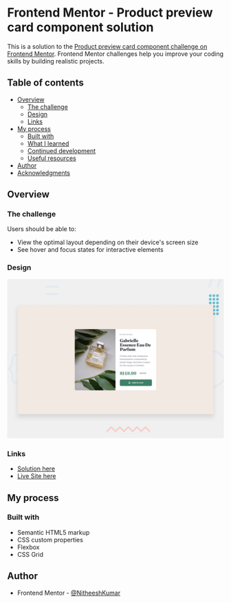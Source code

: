 # Frontend Mentor - Product preview card component solution

This is a solution to the [Product preview card component challenge on Frontend Mentor](https://www.frontendmentor.io/challenges/product-preview-card-component-GO7UmttRfa). Frontend Mentor challenges help you improve your coding skills by building realistic projects. 

## Table of contents

- [Overview](#overview)
  - [The challenge](#the-challenge)
  - [Design](#design)
  - [Links](#links)
- [My process](#my-process)
  - [Built with](#built-with)
  - [What I learned](#what-i-learned)
  - [Continued development](#continued-development)
  - [Useful resources](#useful-resources)
- [Author](#author)
- [Acknowledgments](#acknowledgments)

## Overview

### The challenge

Users should be able to:

- View the optimal layout depending on their device's screen size
- See hover and focus states for interactive elements

### Design

![](design/desktop-preview.jpg)


### Links

- [Solution here](https://your-solution-url.com)
- [Live Site here](https://nitheeshkumar-c.github.io/product-preview-card-component/)

## My process

### Built with

- Semantic HTML5 markup
- CSS custom properties
- Flexbox
- CSS Grid


## Author

- Frontend Mentor - [@NitheeshKumar](https://www.frontendmentor.io/profile/NitheeshKumar-C)
